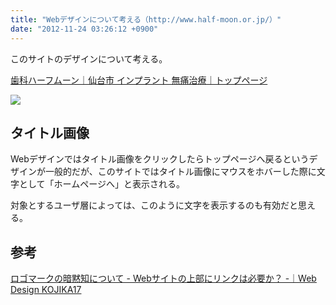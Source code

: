 ```yaml
---
title: "Webデザインについて考える（http://www.half-moon.or.jp/）"
date: "2012-11-24 03:26:12 +0900"
---
```


このサイトのデザインについて考える。

[歯科ハーフムーン｜仙台市 インプラント 無痛治療｜トップページ](http://www.half-moon.or.jp/)

![](/images/2012/11/8a4183b6df54.png)

## タイトル画像

Webデザインではタイトル画像をクリックしたらトップページへ戻るというデザインが一般的だが、このサイトではタイトル画像にマウスをホバーした際に文字として「ホームページへ」と表示される。

対象とするユーザ層によっては、このように文字を表示するのも有効だと思える。

## 参考

[ロゴマークの暗黙知について - Webサイトの上部にリンクは必要か？ -｜Web Design KOJIKA17](http://kojika17.com/2011/09/implicit-knowledge-for-logo.html)
